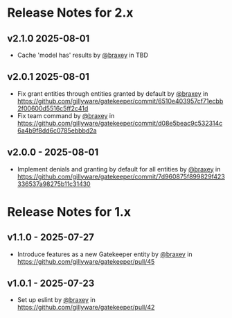 # Release Notes for 2.x

## v2.1.0 2025-08-01

* Cache 'model has' results by [@braxey](https://github.com/braxey) in TBD

## v2.0.1 2025-08-01

* Fix grant entities through entities granted by default by [@braxey](https://github.com/braxey) in https://github.com/gillyware/gatekeeper/commit/6510e403957cf71ecbb2f00600d5516c5ff2c41d
* Fix team command by [@braxey](https://github.com/braxey) in https://github.com/gillyware/gatekeeper/commit/d08e5beac9c532314c6a4b9f8dd6c0785ebbbd2a

## v2.0.0 - 2025-08-01

* Implement denials and granting by default for all entities by [@braxey](https://github.com/braxey) in https://github.com/gillyware/gatekeeper/commit/7d960875f899829f423336537a98275b11c31430

# Release Notes for 1.x

## v1.1.0 - 2025-07-27

* Introduce features as a new Gatekeeper entity by [@braxey](https://github.com/braxey) in https://github.com/gillyware/gatekeeper/pull/45

## v1.0.1 - 2025-07-23

* Set up eslint by [@braxey](https://github.com/braxey) in https://github.com/gillyware/gatekeeper/pull/42
